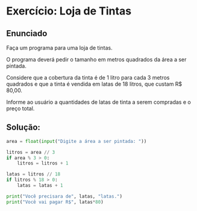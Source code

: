 # Exercício: Loja de Tintas

## Enunciado
Faça um programa para uma loja de tintas.

O programa deverá pedir o tamanho em metros quadrados da área a ser pintada.

Considere que a cobertura da tinta é de 1 litro para cada 3 metros quadrados e que a 
tinta é vendida em latas de 18 litros, que custam R$ 80,00.

Informe ao usuário a quantidades de latas de tinta a serem compradas e o preço total.

## Solução:

```python
area = float(input("Digite a área a ser pintada: "))

litros = area // 3
if area % 3 > 0:
    litros = litros + 1

latas = litros // 18
if litros % 18 > 0:
    latas = latas + 1

print("Você precisara de", latas, "latas.")
print("Você vai pagar R$", latas*80)
```